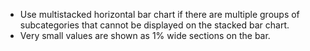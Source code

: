 - Use multistacked horizontal bar chart if there are multiple groups of subcategories that cannot be displayed on the stacked bar chart.
- Very small values are shown as 1% wide sections on the bar.
